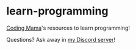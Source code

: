 # learn-programming

[Coding Mama](https://twitch.tv/coding_mama)'s resources to learn programming!

Questions? Ask away in [my Discord server](https://discord.gg/ka6buVd)!
